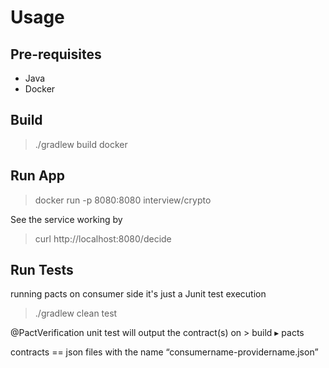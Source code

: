 # Usage

## Pre-requisites
* Java
* Docker

## Build
>./gradlew build docker

## Run App
>docker run -p 8080:8080 interview/crypto  

See the service working by  
>curl http://localhost:8080/decide

## Run Tests 
running pacts on consumer side it's just a Junit test execution

>./gradlew clean test 

@PactVerification unit test will output the contract(s) on > ⁨build⁩ ▸ ⁨pacts⁩ 

contracts == json files with the name “consumername-providername.json” 


